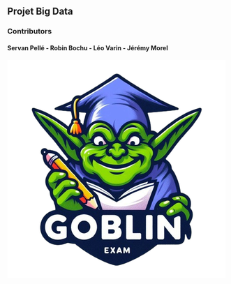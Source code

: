 ## Projet Big Data

### Contributors

#### Servan Pellé - Robin Bochu - Léo Varin - Jérémy Morel

![alt text](https://github.com/JeremyM2000/BigDataProject/blob/master/static/assets/img/GoblinExamLogo.png?raw=true)